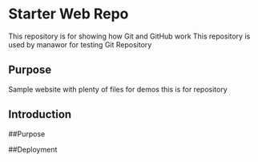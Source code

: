 # Starter Web Repo

This repository is for showing how Git and GitHub work
This repository is used by manawor for testing Git Repository

## Purpose

Sample website with plenty of files for demos
this is for repository

## Introduction

##Purpose

##Deployment
